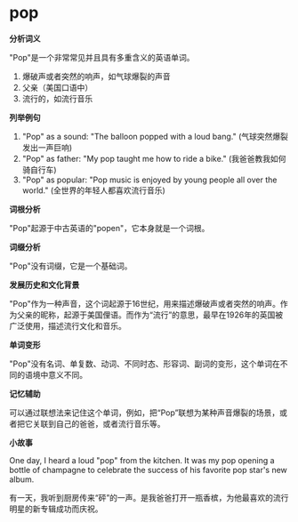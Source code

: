 # pop

**分析词义**

  

"Pop"是一个非常常见并且具有多重含义的英语单词。

  

1.  爆破声或者突然的响声，如气球爆裂的声音
2.  父亲（美国口语中）
3.  流行的，如流行音乐

  

**列举例句**

  

1.  "Pop" as a sound: "The balloon popped with a loud bang." (气球突然爆裂发出一声巨响)
2.  "Pop" as father: "My pop taught me how to ride a bike." (我爸爸教我如何骑自行车)
3.  "Pop" as popular: "Pop music is enjoyed by young people all over the world." (全世界的年轻人都喜欢流行音乐)

  

**词根分析**

  

"Pop"起源于中古英语的"popen"，它本身就是一个词根。

  

**词缀分析**

  

"Pop"没有词缀，它是一个基础词。

  

**发展历史和文化背景**

  

"Pop"作为一种声音，这个词起源于16世纪，用来描述爆破声或者突然的响声。作为父亲的昵称，起源于美国俚语。而作为“流行”的意思，最早在1926年的英国被广泛使用，描述流行文化和音乐。

  

**单词变形**

  

"Pop"没有名词、单复数、动词、不同时态、形容词、副词的变形，这个单词在不同的语境中意义不同。

  

**记忆辅助**

  

可以通过联想法来记住这个单词，例如，把“Pop”联想为某种声音爆裂的场景，或者把它关联到自己的爸爸，或者流行音乐等。

  

**小故事**

  

One day, I heard a loud "pop" from the kitchen. It was my pop opening a bottle of champagne to celebrate the success of his favorite pop star's new album.

  

有一天，我听到厨房传来“砰”的一声。是我爸爸打开一瓶香槟，为他最喜欢的流行明星的新专辑成功而庆祝。
